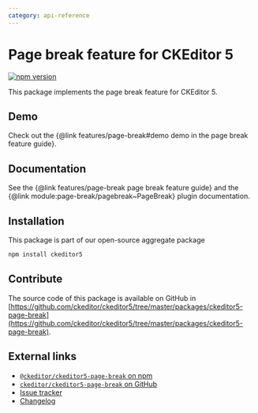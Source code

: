 ```yaml
---
category: api-reference
---
```


# Page break feature for CKEditor&nbsp;5

[![npm version](https://badge.fury.io/js/%40ckeditor%2Fckeditor5-page-break.svg)](https://www.npmjs.com/package/@ckeditor/ckeditor5-page-break)

This package implements the page break feature for CKEditor&nbsp;5.

## Demo

Check out the {@link features/page-break#demo demo in the page break feature guide}.

## Documentation

See the {@link features/page-break page break feature guide} and the {@link module:page-break/pagebreak~PageBreak} plugin documentation.

## Installation

This package is part of our open-source aggregate package

```bash
npm install ckeditor5
```

## Contribute

The source code of this package is available on GitHub in [https://github.com/ckeditor/ckeditor5/tree/master/packages/ckeditor5-page-break](https://github.com/ckeditor/ckeditor5/tree/master/packages/ckeditor5-page-break).

## External links

* [`@ckeditor/ckeditor5-page-break` on npm](https://www.npmjs.com/package/@ckeditor/ckeditor5-page-break)
* [`ckeditor/ckeditor5-page-break` on GitHub](https://github.com/ckeditor/ckeditor5/tree/master/packages/ckeditor5-page-break)
* [Issue tracker](https://github.com/ckeditor/ckeditor5/issues)
* [Changelog](https://github.com/ckeditor/ckeditor5/blob/master/CHANGELOG.md)
